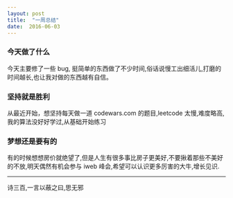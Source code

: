 ```yaml
---
layout: post
title:  "一周总结"
date:  2016-06-03
---
```


### 今天做了什么

今天主要修了一些 bug, 挺简单的东西做了不少时间,俗话说慢工出细活儿,打磨的时间越长,也让我对做的东西越有自信。

### 坚持就是胜利

从最近开始，想坚持每天做一道 codewars.com 的题目,leetcode 太慢,难度略高,我的算法没好好学过,从基础开始练习

### 梦想还是要有的

有的时候想想房价就绝望了,但是人生有很多事比房子更美好,不要揪着那些不美好的不放,明天偶然有机会参与 iweb 峰会,希望可以认识更多厉害的大牛,增长见识.

---

诗三百,一言以蔽之曰,思无邪